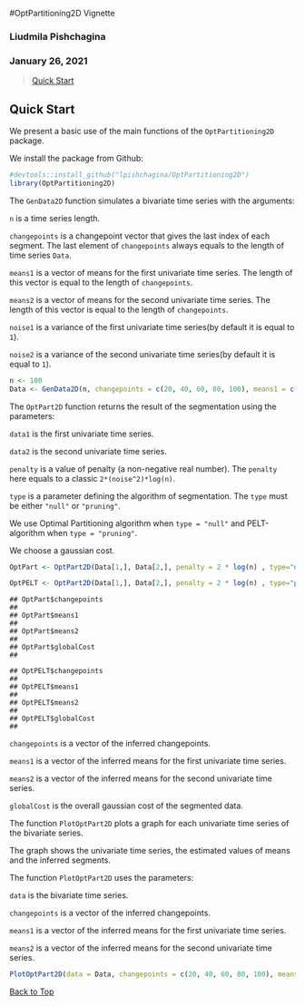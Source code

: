 <a id="top"></a>


#OptPartitioning2D Vignette
### Liudmila Pishchagina
### January  26, 2021


> [Quick Start](#qs)

<a id="qs"></a>
## Quick Start

We present a basic use of the main functions of the `OptPartitioning2D` package. 

We install the package from Github:

```r
#devtools::install_github("lpishchagina/OptPartitioning2D")
library(OptPartitioning2D)
```
The `GenData2D` function simulates a bivariate time series with the arguments:

`n`  is a time series length.

`changepoints` is a changepoint vector that gives the last index of each segment. The last element of `changepoints` always equals to the length of time series `Data`.

`means1` is a vector of means for the first univariate time series. The length of this vector is equal to the length of `changepoints`.

`means2` is a vector of means for the second univariate time series. The length of this vector is equal to the length of `changepoints`.

`noise1` is a variance of the first univariate time series(by default it is equal to `1`).

`noise2` is a variance of the second univariate time series(by default it is equal to `1`).

```r
n <- 100
Data <- GenData2D(n, changepoints = c(20, 40, 60, 80, 100), means1 = c(0, 1, 0, 1, 0), means2 = c(1, 2, 3, 4, 5), noise1 = 1,  noise2 = 1)
```


The `OptPart2D` function returns the result of the segmentation using the parameters:

`data1` is the first univariate time series.

`data2` is the second univariate time series.

`penalty` is a value of penalty (a non-negative real number). The `penalty` here equals to a classic `2*(noise^2)*log(n)`. 

`type` is a parameter defining the algorithm of segmentation. The `type` must be either `"null"` or `"pruning"`.
 
We use Optimal Partitioning algorithm when `type = "null"` and  PELT-algorithm when `type = "pruning"`.

We choose a gaussian cost.

```r
OptPart <- OptPart2D(Data[1,], Data[2,], penalty = 2 * log(n) , type="null")

OptPELT <- OptPart2D(Data[1,], Data[2,], penalty = 2 * log(n) , type="pruning")
```

```
## OptPart$changepoints
## 
## OptPart$means1
## 
## OptPart$means2
##
## OptPart$globalCost
##
```

```
## OptPELT$changepoints
## 
## OptPELT$means1
## 
## OptPELT$means2
##
## OptPELT$globalCost
##
```

`changepoints` is a  vector of the inferred changepoints.

`means1`  is a vector of the inferred means for the first univariate time series. 

`means2`  is a vector of the inferred means for the second univariate time series. 
  
`globalCost` is the overall gaussian cost of the segmented data. 


The function `PlotOptPart2D` plots a graph for each univariate time series of the bivariate series.

The graph shows the univariate time series, the estimated values of means and the inferred segments. 

The function `PlotOptPart2D` uses the parameters:

`data` is the bivariate time series.

`changepoints` is a  vector of the inferred changepoints.

`means1`  is a vector of the inferred means for the first univariate time series. 

`means2`  is a vector of the inferred means for the second univariate time series.

```r
PlotOptPart2D(data = Data, changepoints = c(20, 40, 60, 80, 100), means1 = c(0, 1, 0, 1, 0), means2 = c(1, 2, 3, 4, 5))
```
[Back to Top](#top)
